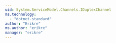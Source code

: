 ```yaml
---
uid: System.ServiceModel.Channels.IDuplexChannel
ms.technology: 
  - "dotnet-standard"
author: "Erikre"
ms.author: "erikre"
manager: "erikre"
---
```

